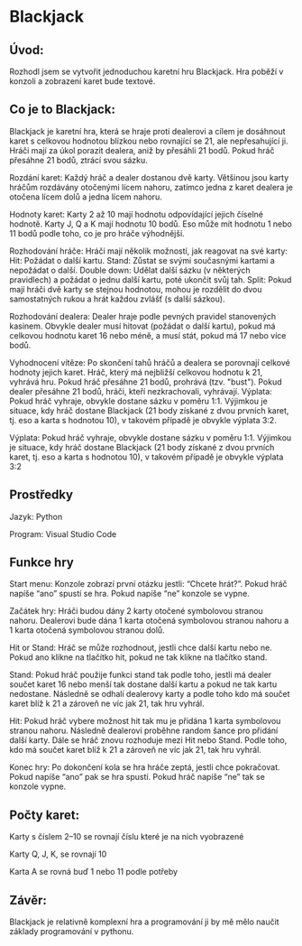 # Blackjack 

## Úvod:  

Rozhodl jsem se vytvořit jednoduchou karetní hru Blackjack. Hra poběží v konzoli a zobrazení karet bude textové.  

 

## Co je to Blackjack:  

Blackjack je karetní hra, která se hraje proti dealerovi a cílem je dosáhnout karet s celkovou hodnotou blízkou nebo rovnající se 21, ale nepřesahující ji. Hráči mají za úkol porazit dealera, aniž by přesáhli 21 bodů. Pokud hráč přesáhne 21 bodů, ztrácí svou sázku. 

 

Rozdání karet: Každý hráč a dealer dostanou dvě karty. Většinou jsou karty hráčům rozdávány otočenými lícem nahoru, zatímco jedna z karet dealera je otočena lícem dolů a jedna lícem nahoru. 

 

Hodnoty karet: Karty 2 až 10 mají hodnotu odpovídající jejich číselné hodnotě. Karty J, Q a K mají hodnotu 10 bodů. Eso může mít hodnotu 1 nebo 11 bodů podle toho, co je pro hráče výhodnější. 

 

Rozhodování hráče: Hráči mají několik možností, jak reagovat na své karty: Hit: Požádat o další kartu. Stand: Zůstat se svými současnými kartami a nepožádat o další. Double down: Udělat další sázku (v některých pravidlech) a požádat o jednu další kartu, poté ukončit svůj tah. Split: Pokud mají hráči dvě karty se stejnou hodnotou, mohou je rozdělit do dvou samostatných rukou a hrát každou zvlášť (s další sázkou). 

 

Rozhodování dealera: Dealer hraje podle pevných pravidel stanovených kasinem. Obvykle dealer musí hitovat (požádat o další kartu), pokud má celkovou hodnotu karet 16 nebo méně, a musí stát, pokud má 17 nebo více bodů. 

 

Vyhodnocení vítěze: Po skončení tahů hráčů a dealera se porovnají celkové hodnoty jejich karet. Hráč, který má nejbližší celkovou hodnotu k 21, vyhrává hru. Pokud hráč přesáhne 21 bodů, prohrává (tzv. "bust"). Pokud dealer přesáhne 21 bodů, hráči, kteří nezkrachovali, vyhrávají. Výplata: Pokud hráč vyhraje, obvykle dostane sázku v poměru 1:1. Výjimkou je situace, kdy hráč dostane Blackjack (21 body získané z dvou prvních karet, tj. eso a karta s hodnotou 10), v takovém případě je obvykle výplata 3:2. 

 

Výplata: Pokud hráč vyhraje, obvykle dostane sázku v poměru 1:1. Výjimkou je situace, kdy hráč dostane Blackjack (21 body získané z dvou prvních karet, tj. eso a karta s hodnotou 10), v takovém případě je obvykle výplata 3:2 

## Prostředky

Jazyk: Python 

Program: Visual Studio Code 

## Funkce hry

Start menu: Konzole zobrazí první otázku jestli: “Chcete hrát?”. Pokud hráč napíše “ano” spustí se hra. Pokud napíše “ne” konzole se vypne.  

Začátek hry: Hráči budou dány 2 karty otočené symbolovou stranou nahoru. Dealerovi bude dána 1 karta otočená symbolovou stranou nahoru a 1 karta otočená symbolovou stranou dolů.  

Hit or Stand: Hráč se může rozhodnout, jestli chce další kartu nebo ne. Pokud ano klikne na tlačítko hit, pokud ne tak klikne na tlačítko stand.  

Stand: Pokud hráč použije funkci stand tak podle toho, jestli má dealer součet karet 16 nebo menší tak dostane další kartu a pokud ne tak kartu nedostane. Následně se odhalí dealerovy karty a podle toho kdo má součet karet blíž k 21 a zároveň ne víc jak 21, tak hru vyhrál.  

Hit: Pokud hráč vybere možnost hit tak mu je přidána 1 karta symbolovou stranou nahoru. Následně dealerovi proběhne random šance pro přidání další karty. Dále se hráč znovu rozhoduje mezi Hit nebo Stand. Podle toho, kdo má součet karet blíž k 21 a zároveň ne víc jak 21, tak hru vyhrál. 

Konec hry: Po dokončení kola se hra hráče zeptá, jestli chce pokračovat. Pokud napíše “ano” pak se hra spustí. Pokud hráč napíše “ne” tak se konzole vypne. 

 

## Počty karet:  

Karty s číslem 2–10 se rovnají číslu které je na nich vyobrazené 

Karty Q, J, K, se rovnají 10 

Karta A se rovná buď 1 nebo 11 podle potřeby 

 

## Závěr:  

Blackjack je relativně komplexní hra a programování ji by mě mělo naučit základy programování v pythonu.   
